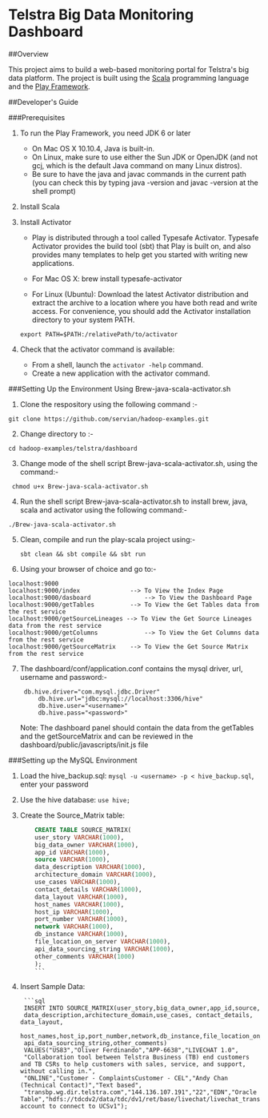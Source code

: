 # Telstra Big Data Monitoring Dashboard

##Overview

This project aims to build a web-based monitoring portal for Telstra's big data platform.
The project is built using the [Scala](http://scala-lang.org) programming language and the 
[Play Framework](https://www.playframework.com).

##Developer's Guide

###Prerequisites

1. To run the Play Framework, you need JDK 6 or later
    * On Mac OS X 10.10.4, Java is built-in. 
    * On Linux, make sure to use either the Sun JDK or OpenJDK (and not gcj, which is the default Java command on many Linux distros).
    * Be sure to have the java and javac commands in the current path (you can check this by typing java -version and javac -version at the shell prompt)

    
2. Install Scala
        
 

3. Install Activator

    * Play is distributed through a tool called Typesafe Activator. Typesafe Activator provides the build tool (sbt) that Play is built on, and also provides many templates to help get you started with writing new applications.

    * For Mac OS X:  brew install typesafe-activator
    * For Linux (Ubuntu): Download the latest Activator distribution and extract the archive 
to a location where you have both read and write access. 
For convenience, you should add the Activator installation directory to your system PATH.
    ```
    export PATH=$PATH:/relativePath/to/activator 
    ```

4. Check that the activator command is available:

    * From a shell, launch the `activator -help` command.
    * Create a new application with the activator command.



###Setting Up the Environment Using Brew-java-scala-activator.sh

1. Clone the respository using the following command :-
 ```
 git clone https://github.com/servian/hadoop-examples.git
  ```
2. Change directory to :- 
 ```
 cd hadoop-examples/telstra/dashboard
 ```

3. Change mode of the shell script Brew-java-scala-activator.sh, using the command:- 
  ``` 
   chmod u+x Brew-java-scala-activator.sh
   ```
4. Run the shell script Brew-java-scala-activator.sh to install brew, java, scala and activator using the following command:-
  ``` 
  ./Brew-java-scala-activator.sh
  ```  
5. Clean, compile and run the play-scala project using:-
	```
	sbt clean && sbt compile && sbt run
	```
	
6. Using your browser of choice and go to:-
  ```
  localhost:9000
  localhost:9000/index				--> To View the Index Page
  localhost:9000/dasboard				--> To View the Dashboard Page
  localhost:9000/getTables			--> To View the Get Tables data from the rest service
  localhost:9000/getSourceLineages --> To View the Get Source Lineages data from the rest service
  localhost:9000/getColumns 			--> To View the Get Columns data from the rest service
  localhost:9000/getSourceMatrix	--> To View the Get Source Matrix from the rest service
  ```	   

7. The dashboard/conf/application.conf contains the mysql driver, url, username and password:-
	``` 
     db.hive.driver="com.mysql.jdbc.Driver"
		 db.hive.url="jdbc:mysql://localhost:3306/hive"
		 db.hive.user="<username>"
		 db.hive.pass="<password>"
	```
	Note: The dashboard panel should contain the data from the getTables and the getSourceMatrix and can be reviewed in the dashboard/public/javascripts/init.js file 
 
 
###Setting up the MySQL Environment 

1. Load the hive_backup.sql: `mysql -u <username> -p < hive_backup.sql`, enter your password
2. Use the hive database: `use hive;`
3. Create the Source_Matrix table:
    ```sql
		CREATE TABLE SOURCE_MATRIX(
		user_story VARCHAR(1000),
		big_data_owner VARCHAR(1000),
		app_id VARCHAR(1000),
		source VARCHAR(1000),
		data_description VARCHAR(1000),
		architecture_domain VARCHAR(1000),
		use_cases VARCHAR(1000), 
		contact_details VARCHAR(1000), 
		data_layout VARCHAR(1000),
		host_names VARCHAR(1000),
		host_ip VARCHAR(1000),
		port_number VARCHAR(1000),
		network VARCHAR(1000),
		db_instance VARCHAR(1000),
		file_location_on_server VARCHAR(1000), 
		api_data_sourcing_string VARCHAR(1000),
		other_comments VARCHAR(1000)
		);
		```

4. Insert Sample Data:
		
		```sql
		INSERT INTO SOURCE_MATRIX(user_story,big_data_owner,app_id,source,
		data_description,architecture_domain,use_cases, contact_details, data_layout,
		host_names,host_ip,port_number,network,db_instance,file_location_on_server, 
		api_data_sourcing_string,other_comments)
		VALUES("US83","Oliver Ferdinando","APP-6638","LIVECHAT 1.0",
		"Collaboration tool between Telstra Business (TB) end customers and TB CSRs to help customers with sales, service, and support, without calling in.",
		"ONLINE","Customer - ComplaintsCustomer - CEL","Andy Chan (Technical Contact)","Text based",
		"transbp.wg.dir.telstra.com","144.136.107.191","22","EDN","Oracle Table","hdfs://tdcdv2/data/tdc/dv1/ret/base/livechat/livechat_transscript","NA","User account to connect to UCSv1");
    ```
